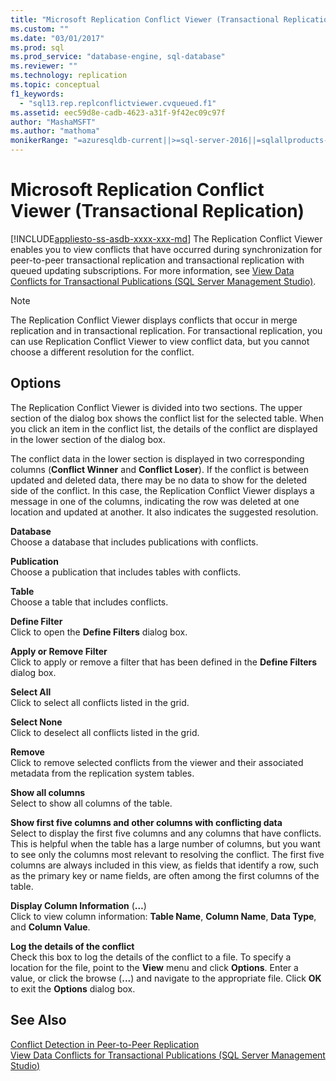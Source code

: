 ```yaml
---
title: "Microsoft Replication Conflict Viewer (Transactional Replication) | Microsoft Docs"
ms.custom: ""
ms.date: "03/01/2017"
ms.prod: sql
ms.prod_service: "database-engine, sql-database"
ms.reviewer: ""
ms.technology: replication
ms.topic: conceptual
f1_keywords: 
  - "sql13.rep.replconflictviewer.cvqueued.f1"
ms.assetid: eec59d8e-cadb-4623-a31f-9f42ec09c97f
author: "MashaMSFT"
ms.author: "mathoma"
monikerRange: "=azuresqldb-current||>=sql-server-2016||=sqlallproducts-allversions||>=sql-server-linux-2017||=azuresqldb-mi-current"
---
```

# Microsoft Replication Conflict Viewer (Transactional Replication)
[!INCLUDE[appliesto-ss-asdb-xxxx-xxx-md](../../includes/appliesto-ss-asdb-xxxx-xxx-md.md)]
  The Replication Conflict Viewer enables you to view conflicts that have occurred during synchronization for peer-to-peer transactional replication and transactional replication with queued updating subscriptions. For more information, see [View Data Conflicts for Transactional Publications &#40;SQL Server Management Studio&#41;](../../relational-databases/replication/view-data-conflicts-for-transactional-publications-sql-server-management-studio.md).  
  
> [!NOTE]  
>  The Replication Conflict Viewer displays conflicts that occur in merge replication and in transactional replication. For transactional replication, you can use Replication Conflict Viewer to view conflict data, but you cannot choose a different resolution for the conflict.  
  
## Options  
 The Replication Conflict Viewer is divided into two sections. The upper section of the dialog box shows the conflict list for the selected table. When you click an item in the conflict list, the details of the conflict are displayed in the lower section of the dialog box.  
  
 The conflict data in the lower section is displayed in two corresponding columns (**Conflict Winner** and **Conflict Loser**). If the conflict is between updated and deleted data, there may be no data to show for the deleted side of the conflict. In this case, the Replication Conflict Viewer displays a message in one of the columns, indicating the row was deleted at one location and updated at another. It also indicates the suggested resolution.  
  
 **Database**  
 Choose a database that includes publications with conflicts.  
  
 **Publication**  
 Choose a publication that includes tables with conflicts.  
  
 **Table**  
 Choose a table that includes conflicts.  
  
 **Define Filter**  
 Click to open the **Define Filters** dialog box.  
  
 **Apply or Remove Filter**  
 Click to apply or remove a filter that has been defined in the **Define Filters** dialog box.  
  
 **Select All**  
 Click to select all conflicts listed in the grid.  
  
 **Select None**  
 Click to deselect all conflicts listed in the grid.  
  
 **Remove**  
 Click to remove selected conflicts from the viewer and their associated metadata from the replication system tables.  
  
 **Show all columns**  
 Select to show all columns of the table.  
  
 **Show first five columns and other columns with conflicting data**  
 Select to display the first five columns and any columns that have conflicts. This is helpful when the table has a large number of columns, but you want to see only the columns most relevant to resolving the conflict. The first five columns are always included in this view, as fields that identify a row, such as the primary key or name fields, are often among the first columns of the table.  
  
 **Display Column Information** (**…**)  
 Click to view column information: **Table Name**, **Column Name**, **Data Type**, and **Column Value**.  
  
 **Log the details of the conflict**  
 Check this box to log the details of the conflict to a file. To specify a location for the file, point to the **View** menu and click **Options**. Enter a value, or click the browse (**...**) and navigate to the appropriate file. Click **OK** to exit the **Options** dialog box.  
  
## See Also  
 [Conflict Detection in Peer-to-Peer Replication](../../relational-databases/replication/transactional/peer-to-peer-conflict-detection-in-peer-to-peer-replication.md)   
 [View Data Conflicts for Transactional Publications &#40;SQL Server Management Studio&#41;](../../relational-databases/replication/view-data-conflicts-for-transactional-publications-sql-server-management-studio.md)  
  
  
